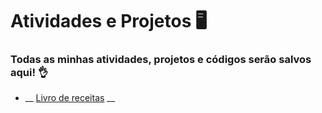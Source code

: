 # Atividades e Projetos :desktop_computer:



### Todas as minhas atividades, projetos e códigos serão salvos aqui! :ok_hand:



- __ [Livro de receitas](https://github.com/Fillpin/Workspace/tree/master/Cursos/DIO/livro-receitas) __
